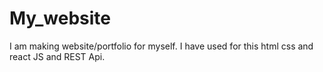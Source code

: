 # My_website
I am making website/portfolio for myself.
I have used for this html css and react JS and REST Api.
